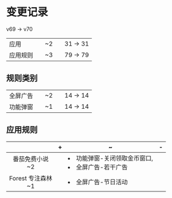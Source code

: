 # 变更记录

v69 -> v70

||||||
|-|:-:|:-:|:-:|:-:|
|应用||~2||31 -> 31|
|应用规则||~3||79 -> 79|

## 规则类别

||||||
|-|:-:|:-:|:-:|:-:|
|全屏广告||~2||14 -> 14|
|功能弹窗||~1||14 -> 14|

## 应用规则

||+|~|-|
|:-:|-|-|-|
|番茄免费小说<br>~2||<li>功能弹窗-关闭领取金币窗口,<li>全屏广告-若干广告||
|Forest 专注森林<br>~1||<li>全屏广告-节日活动||
